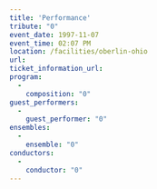 ```yaml
---
title: 'Performance'
tribute: "0"
event_date: 1997-11-07
event_time: 02:07 PM
location: /facilities/oberlin-ohio
url: 
ticket_information_url: 
program: 
  -
    composition: "0"
guest_performers: 
  -
    guest_performer: "0"
ensembles: 
  -
    ensemble: "0"
conductors: 
  -
    conductor: "0"
---
```

